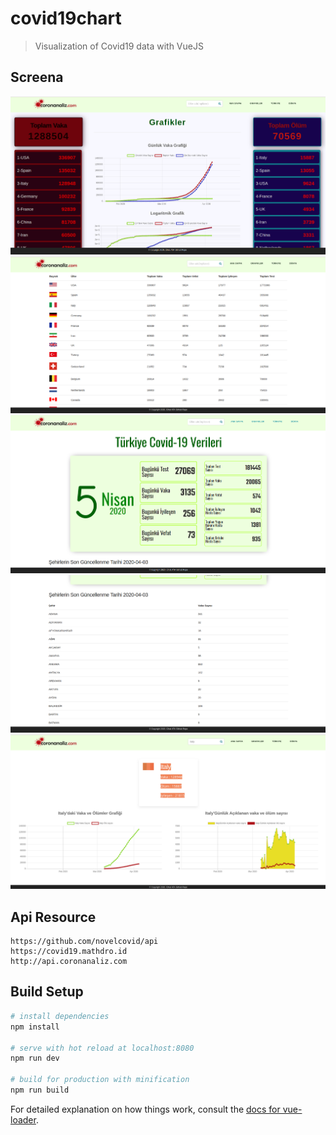 # covid19chart

> Visualization of Covid19 data with VueJS

## Screena
![alt text](https://github.com/Cihatata/covid19chart/blob/master/screen/screen1.png "Ekran1")
![alt text](https://github.com/Cihatata/covid19chart/blob/master/screen/screen2.png "Ekran2")
![alt text](https://github.com/Cihatata/covid19chart/blob/master/screen/screen3.png "Ekran3")
![alt text](https://github.com/Cihatata/covid19chart/blob/master/screen/screen5.png "Ekran1")
![alt text](https://github.com/Cihatata/covid19chart/blob/master/screen/screen6.png "Ekran1")

## Api Resource

```
https://github.com/novelcovid/api
https://covid19.mathdro.id
http://api.coronanaliz.com
```

## Build Setup
``` bash
# install dependencies
npm install

# serve with hot reload at localhost:8080
npm run dev

# build for production with minification
npm run build
```

For detailed explanation on how things work, consult the [docs for vue-loader](http://vuejs.github.io/vue-loader).
